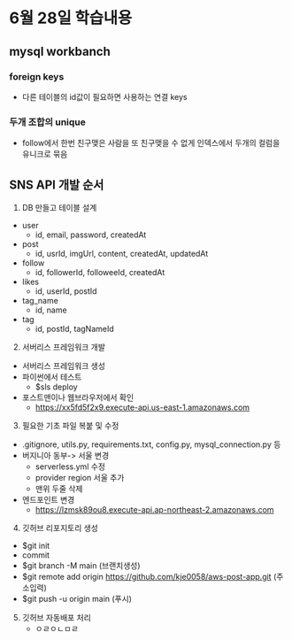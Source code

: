 # 6월 28일 학습내용


## mysql workbanch
### foreign keys
- 다른 테이블의 id값이 필요하면 사용하는 연결 keys

### 두개 조합의 unique
- follow에서 한번 친구맺은 사람을 또 친구맺을 수 없게 인덱스에서 두개의 컬럼을 유니크로 묶음

## SNS API 개발 순서
1. DB 만들고 테이블 설계
- user
  - id, email, password, createdAt
- post
  - id, usrId, imgUrl, content, createdAt, updatedAt
- follow
  - id, followerId, followeeId, createdAt
- likes
  - id, userId, postId
- tag_name
  - id, name
- tag
  - id, postId, tagNameId

2. 서버리스 프레임워크 개발
 - 서버리스 프레임워크 생성
 - 파이썬에서 테스트
   - $sls deploy
 - 포스트맨이나 웹브라우저에서 확인
   - https://xx5fd5f2x9.execute-api.us-east-1.amazonaws.com

3. 필요한 기초 파일 복붙 및 수정
- .gitignore, utils.py, requirements.txt, config.py, mysql_connection.py 등
- 버지니아 동부-> 서울 변경
  - serverless.yml 수정
  - provider region 서울 추가
  - 맨위 두줄 삭제
- 엔드포인트 변경
  - https://lzmsk89ou8.execute-api.ap-northeast-2.amazonaws.com

4. 깃허브 리포지토리 생성
 - $git init
 - commit
 - $git branch -M main (브랜치생성)
 - $git remote add origin https://github.com/kje0058/aws-post-app.git (주소입력)
 - $git push -u origin main (푸시)

5. 깃허브 자동배포 처리
   - ㅇㄹㅇㄴㅁㄹ